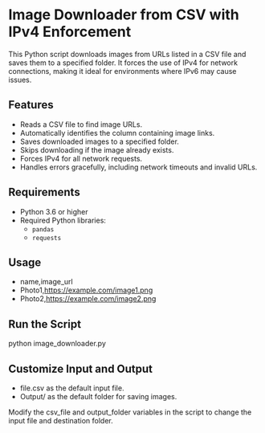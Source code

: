 # Image Downloader from CSV with IPv4 Enforcement

This Python script downloads images from URLs listed in a CSV file and saves them to a specified folder. It forces the use of IPv4 for network connections, making it ideal for environments where IPv6 may cause issues.

## Features

- Reads a CSV file to find image URLs.
- Automatically identifies the column containing image links.
- Saves downloaded images to a specified folder.
- Skips downloading if the image already exists.
- Forces IPv4 for all network requests.
- Handles errors gracefully, including network timeouts and invalid URLs.

## Requirements

- Python 3.6 or higher
- Required Python libraries:
  - `pandas`
  - `requests`

## Usage 

- name,image_url
- Photo1,https://example.com/image1.png
- Photo2,https://example.com/image2.png

## Run the Script

python image_downloader.py

## Customize Input and Output

- file.csv as the default input file.
- Output/ as the default folder for saving images.

Modify the csv_file and output_folder variables in the script to change the input file and destination folder.
